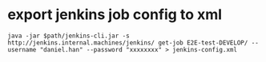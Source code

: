 # export jenkins job config to xml

```
java -jar $path/jenkins-cli.jar -s http://jenkins.internal.machines/jenkins/ get-job E2E-test-DEVELOP/ --username "daniel.han" --password "xxxxxxxx" > jenkins-config.xml
```
